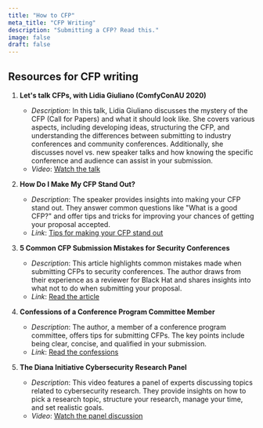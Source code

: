 ```yaml
---
title: "How to CFP"
meta_title: "CFP Writing"
description: "Submitting a CFP? Read this."
image: false
draft: false
---
```


## Resources for CFP writing

1. **Let's talk CFPs, with Lidia Giuliano (ComfyConAU 2020)**
   - *Description*: In this talk, Lidia Giuliano discusses the mystery of the CFP (Call for Papers) and what it should look like. She covers various aspects, including developing ideas, structuring the CFP, and understanding the differences between submitting to industry conferences and community conferences. Additionally, she discusses novel vs. new speaker talks and how knowing the specific conference and audience can assist in your submission.
   - *Video*: [Watch the talk](https://youtu.be/Z4BftJvs9uE?si=3t0tcne27UbPx_QE)

2. **How Do I Make My CFP Stand Out?**
   - *Description*: The speaker provides insights into making your CFP stand out. They answer common questions like "What is a good CFP?" and offer tips and tricks for improving your chances of getting your proposal accepted.
   - *Link*: [Tips for making your CFP stand out](https://defcon.org/html/links/dc-speakerscorner.html#nikita-cfp)

3. **5 Common CFP Submission Mistakes for Security Conferences**
   - *Description*: This article highlights common mistakes made when submitting CFPs to security conferences. The author draws from their experience as a reviewer for Black Hat and shares insights into what not to do when submitting your proposal.
   - *Link*: [Read the article](https://research.kudelskisecurity.com/2020/04/02/5-common-cfp-submission-mistakes-for-security-conferences/)

4. **Confessions of a Conference Program Committee Member**
   - *Description*: The author, a member of a conference program committee, offers tips for submitting CFPs. The key points include being clear, concise, and qualified in your submission.
   - *Link*: [Read the confessions](https://cyberz.wtf/posts/confessions-of-a-conference-program-committee-member/)

5. **The Diana Initiative Cybersecurity Research Panel**
   - *Description*: This video features a panel of experts discussing topics related to cybersecurity research. They provide insights on how to pick a research topic, structure your research, manage your time, and set realistic goals.
   - *Video*: [Watch the panel discussion](https://youtu.be/_SwOxK3T1gg?si=EwoVqQMvHhT2ActD)
